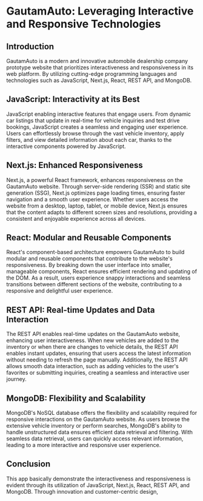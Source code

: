 # GautamAuto: Leveraging Interactive and Responsive Technologies

## Introduction

GautamAuto is a modern and innovative automobile dealership company prototype website that prioritizes interactiveness and responsiveness in its web platform. By utilizing cutting-edge programming languages and technologies such as JavaScript, Next.js, React, REST API, and MongoDB.

## JavaScript: Interactivity at its Best

JavaScript enabling interactive features that engage users. From dynamic car listings that update in real-time for vehicle inquiries and test drive bookings, JavaScript creates a seamless and engaging user experience. Users can effortlessly browse through the vast vehicle inventory, apply filters, and view detailed information about each car, thanks to the interactive components powered by JavaScript.

## Next.js: Enhanced Responsiveness

Next.js, a powerful React framework, enhances responsiveness on the GautamAuto website. Through server-side rendering (SSR) and static site generation (SSG), Next.js optimizes page loading times, ensuring faster navigation and a smooth user experience. Whether users access the website from a desktop, laptop, tablet, or mobile device, Next.js ensures that the content adapts to different screen sizes and resolutions, providing a consistent and enjoyable experience across all devices.

## React: Modular and Reusable Components

React's component-based architecture empowers GautamAuto to build modular and reusable components that contribute to the website's responsiveness. By breaking down the user interface into smaller, manageable components, React ensures efficient rendering and updating of the DOM. As a result, users experience snappy interactions and seamless transitions between different sections of the website, contributing to a responsive and delightful user experience.

## REST API: Real-time Updates and Data Interaction

The REST API enables real-time updates on the GautamAuto website, enhancing user interactiveness. When new vehicles are added to the inventory or when there are changes to vehicle details, the REST API enables instant updates, ensuring that users access the latest information without needing to refresh the page manually. Additionally, the REST API allows smooth data interaction, such as adding vehicles to the user's favorites or submitting inquiries, creating a seamless and interactive user journey.

## MongoDB: Flexibility and Scalability

MongoDB's NoSQL database offers the flexibility and scalability required for responsive interactions on the GautamAuto website. As users browse the extensive vehicle inventory or perform searches, MongoDB's ability to handle unstructured data ensures efficient data retrieval and filtering. With seamless data retrieval, users can quickly access relevant information, leading to a more interactive and responsive user experience.

## Conclusion

This app basically demonstrate the interactiveness and responsiveness is evident through its utilization of JavaScript, Next.js, React, REST API, and MongoDB. Through innovation and customer-centric design, 
